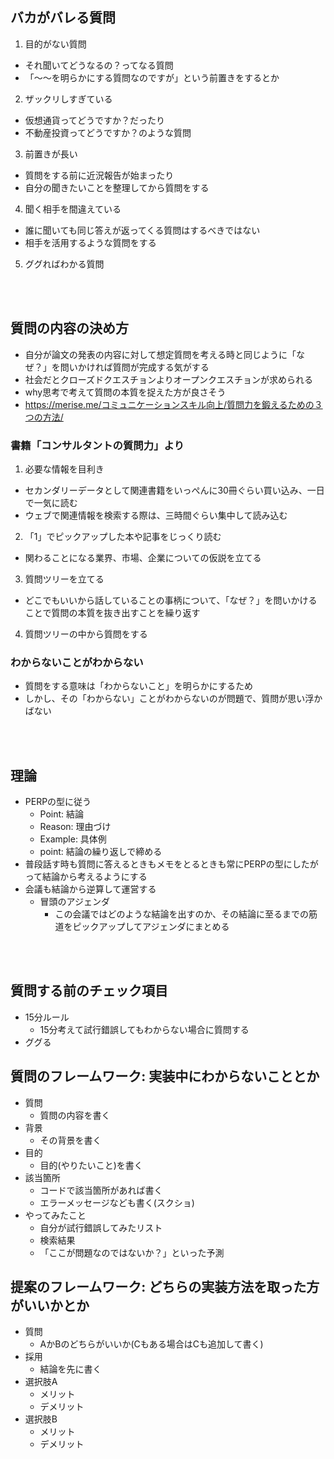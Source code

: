 ## バカがバレる質問
1. 目的がない質問
  - それ聞いてどうなるの？ってなる質問
  - 「〜〜を明らかにする質問なのですが」という前置きをするとか
2. ザックリしすぎている
  - 仮想通貨ってどうですか？だったり
  - 不動産投資ってどうですか？のような質問
3. 前置きが長い
  - 質問をする前に近況報告が始まったり
  - 自分の聞きたいことを整理してから質問をする
4. 聞く相手を間違えている
  - 誰に聞いても同じ答えが返ってくる質問はするべきではない
  - 相手を活用するような質問をする
5. ググればわかる質問

<br></br>

## 質問の内容の決め方
- 自分が論文の発表の内容に対して想定質問を考える時と同じように「なぜ？」を問いかければ質問が完成する気がする
- 社会だとクローズドクエスチョンよりオープンクエスチョンが求められる
- why思考で考えて質問の本質を捉えた方が良さそう
- https://merise.me/コミュニケーションスキル向上/質問力を鍛えるための３つの方法/
### 書籍「コンサルタントの質問力」より
1. 必要な情報を目利き
  - セカンダリーデータとして関連書籍をいっぺんに30冊ぐらい買い込み、一日で一気に読む
  - ウェブで関連情報を検索する際は、三時間ぐらい集中して読み込む
2. 「1」でピックアップした本や記事をじっくり読む
  - 関わることになる業界、市場、企業についての仮説を立てる
3. 質問ツリーを立てる
  - どこでもいいから話していることの事柄について、「なぜ？」を問いかけることで質問の本質を抜き出すことを繰り返す
4. 質問ツリーの中から質問をする
### わからないことがわからない
- 質問をする意味は「わからないこと」を明らかにするため
- しかし、その「わからない」ことがわからないのが問題で、質問が思い浮かばない


<br></br>

## 理論
- PERPの型に従う
  - Point: 結論
  - Reason: 理由づけ
  - Example: 具体例
  - point: 結論の繰り返しで締める
- 普段話す時も質問に答えるときもメモをとるときも常にPERPの型にしたがって結論から考えるようにする
- 会議も結論から逆算して運営する
  - 冒頭のアジェンダ
    - この会議ではどのような結論を出すのか、その結論に至るまでの筋道をピックアップしてアジェンダにまとめる

<br></br>

## 質問する前のチェック項目
- 15分ルール
  - 15分考えて試行錯誤してもわからない場合に質問する
- ググる

## 質問のフレームワーク: 実装中にわからないこととか
- 質問
  - 質問の内容を書く
- 背景
  - その背景を書く
- 目的
  - 目的(やりたいこと)を書く
- 該当箇所
  - コードで該当箇所があれば書く
  - エラーメッセージなども書く(スクショ)
- やってみたこと
  - 自分が試行錯誤してみたリスト
  - 検索結果
  - 「ここが問題なのではないか？」といった予測

## 提案のフレームワーク: どちらの実装方法を取った方がいいかとか
- 質問
  - AかBのどちらがいいか(Cもある場合はCも追加して書く)
- 採用
  - 結論を先に書く
- 選択肢A
  - メリット
  - デメリット
- 選択肢B
  - メリット
  - デメリット
